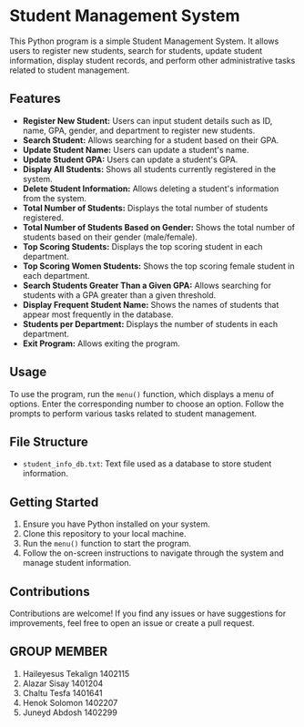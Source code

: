
# Student Management System

This Python program is a simple Student Management System. It allows users to register new students, search for students, update student information, display student records, and perform other administrative tasks related to student management.

## Features

- **Register New Student:** Users can input student details such as ID, name, GPA, gender, and department to register new students.
- **Search Student:** Allows searching for a student based on their GPA.
- **Update Student Name:** Users can update a student's name.
- **Update Student GPA:** Users can update a student's GPA.
- **Display All Students:** Shows all students currently registered in the system.
- **Delete Student Information:** Allows deleting a student's information from the system.
- **Total Number of Students:** Displays the total number of students registered.
- **Total Number of Students Based on Gender:** Shows the total number of students based on their gender (male/female).
- **Top Scoring Students:** Displays the top scoring student in each department.
- **Top Scoring Women Students:** Shows the top scoring female student in each department.
- **Search Students Greater Than a Given GPA:** Allows searching for students with a GPA greater than a given threshold.
- **Display Frequent Student Name:** Shows the names of students that appear most frequently in the database.
- **Students per Department:** Displays the number of students in each department.
- **Exit Program:** Allows exiting the program.

## Usage

To use the program, run the `menu()` function, which displays a menu of options. Enter the corresponding number to choose an option. Follow the prompts to perform various tasks related to student management.

## File Structure

- `student_info_db.txt`: Text file used as a database to store student information.

## Getting Started

1. Ensure you have Python installed on your system.
2. Clone this repository to your local machine.
3. Run the `menu()` function to start the program.
4. Follow the on-screen instructions to navigate through the system and manage student information.

## Contributions

Contributions are welcome! If you find any issues or have suggestions for improvements, feel free to open an issue or create a pull request.
 
 ## GROUP MEMBER
 
 1. Haileyesus Tekalign       1402115
 2. Alazar Sisay              1401204
 3. Chaltu Tesfa              1401641
 4. Henok Solomon             1402207
 5. Juneyd Abdosh             1402299
 